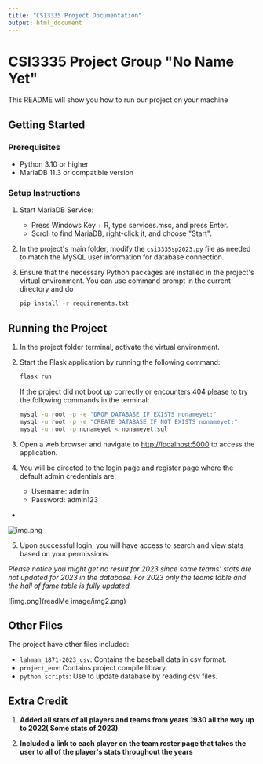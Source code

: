 ```yaml
---
title: "CSI3335 Project Documentation"
output: html_document
---
```


# CSI3335 Project Group "No Name Yet"

This README will show you how to run our project on your machine

## Getting Started

### Prerequisites

- Python 3.10 or higher
- MariaDB 11.3 or compatible version

### Setup Instructions

1. Start MariaDB Service:
    - Press Windows Key + R, type services.msc, and press Enter.
    - Scroll to find MariaDB, right-click it, and choose "Start".


2. In the project's main folder, modify the `csi3335sp2023.py` file as needed to match the MySQL user information for database connection.


3. Ensure that the necessary Python packages are installed in the project's virtual environment. You can use command prompt in the current directory and do

   ```bash
   pip install -r requirements.txt
   ```

## Running the Project

1. In the project folder terminal, activate the virtual environment.


2. Start the Flask application by running the following command:
   ```bash
   flask run
   ```
   If the project did not boot up correctly or encounters 404 please to try the following commands in the terminal:
    ```bash
    mysql -u root -p -e "DROP DATABASE IF EXISTS nonameyet;" 
    mysql -u root -p -e "CREATE DATABASE IF NOT EXISTS nonameyet;"
    mysql -u root -p nonameyet < nonameyet.sql
   ```
   
3. Open a web browser and navigate to [http://localhost:5000](http://localhost:5000) to access the application.


4. You will be directed to the login page and register page where the default admin credentials are:
   - Username: admin
   - Password: admin123
-

![img.png](readMe%20image/img.png)


5. Upon successful login, you will have access to search and view stats based on your permissions.
   
*Please notice you might get no result for 2023 since some teams' stats are not updated for 2023 in the database. For 2023 only the teams table and the hall of fame table is fully updated.*

![img.png](readMe image/img2.png)

## Other Files

The project have other files included:

- `lahman_1871-2023_csv`: Contains the baseball data in csv format.
- `project_env`: Contains project compile library.
- `python scripts`: Use to update database by reading csv files.



## Extra Credit
1. **Added all stats of all players and teams from years 1930 all the way up to 2022( Some stats of 2023)**

2. **Included a link to each player on the team roster page that takes the user to all of the player's stats throughout the years**